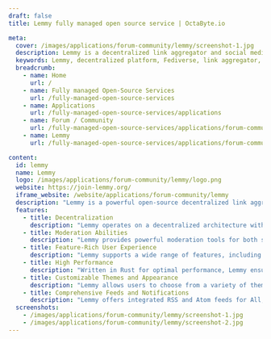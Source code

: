 ```yaml
---
draft: false
title: Lemmy fully managed open source service | OctaByte.io

meta:
  cover: /images/applications/forum-community/lemmy/screenshot-1.jpg
  description: Lemmy is a decentralized link aggregator and social media platform that allows users to create their own servers while connecting to the larger Fediverse, providing a more open, community-driven experience.
  keywords: Lemmy, decentralized platform, Fediverse, link aggregator, social media, open-source, federated communities, privacy, Rust, open-source social network
  breadcrumb:
    - name: Home
      url: /
    - name: Fully managed Open-Source Services
      url: /fully-managed-open-source-services
    - name: Applications
      url: /fully-managed-open-source-services/applications
    - name: Forum / Community
      url: /fully-managed-open-source-services/applications/forum-community
    - name: Lemmy
      url: /fully-managed-open-source-services/applications/forum-community/lemmy

content:
  id: lemmy
  name: Lemmy
  logo: /images/applications/forum-community/lemmy/logo.png
  website: https://join-lemmy.org/
  iframe_website: /website/applications/forum-community/lemmy
  description: "Lemmy is a powerful open-source decentralized link aggregator and social media platform that operates within the Fediverse. With Lemmy, you can easily host your own server while being part of a vast network of federated communities. Users registered on different servers can freely subscribe to communities and engage in discussions across different instances. Unlike centralized platforms, Lemmy empowers users with full control over their data and community interactions, ensuring privacy and a more transparent digital space. Whether you're a developer, content creator, or social media enthusiast, Lemmy offers a customizable and engaging experience that puts community first."
  features:
    - title: Decentralization
      description: "Lemmy operates on a decentralized architecture with no central authority. This ensures that relationships can be made across compatible systems, creating a network of smaller, independent sites that are part of a global Internet-scale federation."
    - title: Moderation Abilities
      description: "Lemmy provides powerful moderation tools for both site admins and community moderators. You can lock, remove, and restore posts and comments, appoint new moderators, ban and unban users, and even transfer site ownership, all while maintaining transparency with public moderation logs."
    - title: Feature-Rich User Experience
      description: "Lemmy supports a wide range of features, including user avatars, live-updating comment threads, voting on posts and comments, and the ability to sticky posts. Additionally, the platform supports multiple themes, integrated image uploads, email notifications, private messaging, and i18n for internationalization."
    - title: High Performance
      description: "Written in Rust for optimal performance, Lemmy ensures lightning-fast speed and reliability. The front-end is lightweight, coming in at just ~80kB gzipped, and it supports ARM64, making it highly scalable and suitable for a range of devices and use cases."
    - title: Customizable Themes and Appearance
      description: "Lemmy allows users to choose from a variety of themes, including light, dark, and solarized options. This customization enhances the user experience, letting everyone personalize their viewing environment to their preferences."
    - title: Comprehensive Feeds and Notifications
      description: "Lemmy offers integrated RSS and Atom feeds for All, Subscribed, Inbox, User, and Community categories, allowing users to stay updated with the latest posts. Email notifications keep users informed about important activities within their communities, ensuring they never miss an update."
  screenshots:
    - /images/applications/forum-community/lemmy/screenshot-1.jpg
    - /images/applications/forum-community/lemmy/screenshot-2.jpg
---
```

